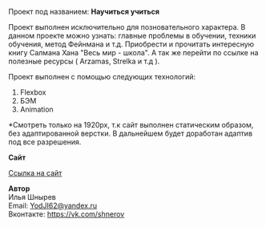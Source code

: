 Проект под названием: **Научиться учиться**

Проект выполнен исключительно для позновательного характера. В данном проекте можно узнать: главные проблемы в обучении, техники обучения, метод Фейнмана и т.д. 
Приобрести и прочитать интересную книгу Салмана Хана "Весь мир - школа". А так же перейти по ссылке на полезные ресурсы ( Arzamas, Strelka и т.д ).


Проект выполнен с помощью следующих технологий:
1. Flexbox
2. БЭМ
3. Animation

*Cмотреть только на 1920px, т.к сайт выполнен статическим образом, без адаптированной верстки. В дальнейшем будет доработан адаптив под все разрешения.

**Сайт**

[Ссылка на сайт](https://yodji27.github.io/how-to-learn/)

**Автор**  
Илья Шнырев  
Email: YodJI62@yandex.ru  
Вконтакте: https://vk.com/shnerov  
